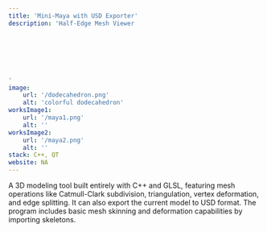 ```yaml
---
title: 'Mini-Maya with USD Exporter'
description: 'Half-Edge Mesh Viewer 







'
image:
    url: '/dodecahedron.png'
    alt: 'colorful dodecahedron'
worksImage1:
    url: '/maya1.png'
    alt: ''
worksImage2:
    url: '/maya2.png'
    alt: ''
stack: C++, QT
website: NA
---
```

A 3D modeling tool built entirely with C++ and GLSL, featuring mesh operations like Catmull-Clark subdivision, triangulation, vertex deformation, and edge splitting. It can also export the current model to USD format. The program includes basic mesh skinning and deformation capabilities by importing skeletons.
